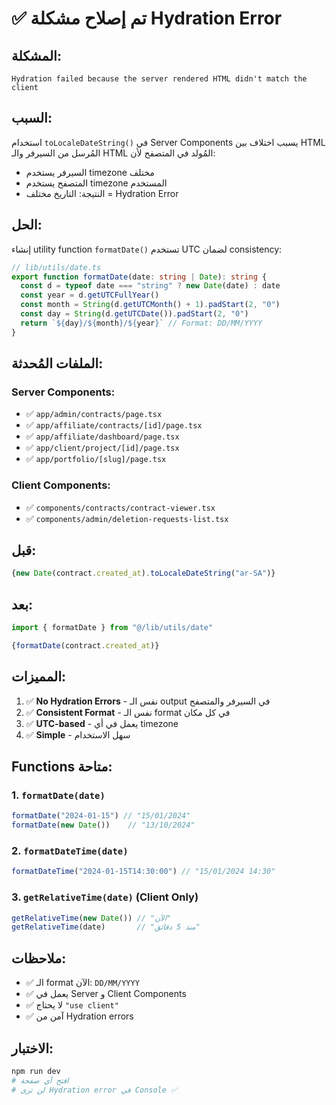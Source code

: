 # ✅ تم إصلاح مشكلة Hydration Error

## المشكلة:
```
Hydration failed because the server rendered HTML didn't match the client
```

## السبب:
استخدام `toLocaleDateString()` في Server Components يسبب اختلاف بين HTML المُرسل من السيرفر والـ HTML المُولد في المتصفح لأن:
- السيرفر يستخدم timezone مختلف
- المتصفح يستخدم timezone المستخدم
- النتيجة: التاريخ مختلف = Hydration Error

## الحل:
إنشاء utility function `formatDate()` تستخدم UTC لضمان consistency:

```typescript
// lib/utils/date.ts
export function formatDate(date: string | Date): string {
  const d = typeof date === "string" ? new Date(date) : date
  const year = d.getUTCFullYear()
  const month = String(d.getUTCMonth() + 1).padStart(2, "0")
  const day = String(d.getUTCDate()).padStart(2, "0")
  return `${day}/${month}/${year}` // Format: DD/MM/YYYY
}
```

## الملفات المُحدثة:

### Server Components:
- ✅ `app/admin/contracts/page.tsx`
- ✅ `app/affiliate/contracts/[id]/page.tsx`
- ✅ `app/affiliate/dashboard/page.tsx`
- ✅ `app/client/project/[id]/page.tsx`
- ✅ `app/portfolio/[slug]/page.tsx`

### Client Components:
- ✅ `components/contracts/contract-viewer.tsx`
- ✅ `components/admin/deletion-requests-list.tsx`

## قبل:
```typescript
{new Date(contract.created_at).toLocaleDateString("ar-SA")}
```

## بعد:
```typescript
import { formatDate } from "@/lib/utils/date"

{formatDate(contract.created_at)}
```

## المميزات:
1. ✅ **No Hydration Errors** - نفس الـ output في السيرفر والمتصفح
2. ✅ **Consistent Format** - نفس الـ format في كل مكان
3. ✅ **UTC-based** - يعمل في أي timezone
4. ✅ **Simple** - سهل الاستخدام

## Functions متاحة:

### 1. `formatDate(date)`
```typescript
formatDate("2024-01-15") // "15/01/2024"
formatDate(new Date())    // "13/10/2024"
```

### 2. `formatDateTime(date)`
```typescript
formatDateTime("2024-01-15T14:30:00") // "15/01/2024 14:30"
```

### 3. `getRelativeTime(date)` (Client Only)
```typescript
getRelativeTime(new Date()) // "الآن"
getRelativeTime(date)       // "منذ 5 دقائق"
```

## ملاحظات:
- ✅ الـ format الآن: `DD/MM/YYYY`
- ✅ يعمل في Server و Client Components
- ✅ لا يحتاج `"use client"`
- ✅ آمن من Hydration errors

## الاختبار:
```bash
npm run dev
# افتح أي صفحة
# لن ترى Hydration error في Console ✅
```
